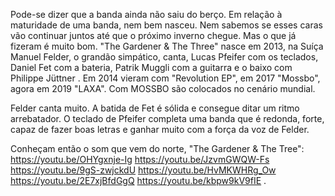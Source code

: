 Pode-se dizer que a banda ainda não saiu do berço. Em relação à maturidade de uma banda, nem bem nasceu. Nem sabemos se esses caras vão continuar juntos até que o próximo inverno chegue. Mas o que já fizeram  é muito bom. "The Gardener & The Three" nasce em 2013, na Suíça 
Manuel Felder, o grandão simpático, canta, Lucas Pfeifer  com os teclados, Daniel Fet com a bateria, Patrik Muggli com a guitarra e o baixo com Philippe Jüttner . 
Em 2014 vieram com "Revolution EP", em 2017 "Mossbo", agora em 2019 "LAXA". Com MOSSBO são colocados no cenário mundial. 

Felder canta muito. A batida de Fet é sólida e consegue ditar um ritmo arrebatador. O teclado de Pfeifer completa uma banda que é redonda, forte, capaz de fazer boas letras e ganhar muito com a força da voz de Felder. 

Conheçam então o som que vem do norte, "The Gardener & The Tree": 
https://youtu.be/OHYgxnje-Ig 
https://youtu.be/JzvmGWQW-Fs 
https://youtu.be/9gS-zwjckdU 
https://youtu.be/HvMKWHRg_Ow 
https://youtu.be/2E7xjBfdGgQ 
https://youtu.be/kbpw9kV9fIE 
. 

